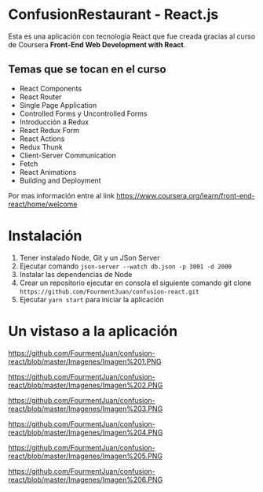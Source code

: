 # ConfusionRestaurant - React.js

Esta es una aplicación con tecnologia React que fue creada gracias al curso de Coursera **Front-End Web Development with React**. 

## Temas que se tocan en el curso

* React Components
* React Router
* Single Page Application
* Controlled Forms y Uncontrolled Forms
* Introducción a Redux
* React Redux Form
* React Actions
* Redux Thunk
* Client-Server Communication
* Fetch
* React Animations
* Building and Deployment

Por mas información entre al link
https://www.coursera.org/learn/front-end-react/home/welcome

# Instalación

1. Tener instalado Node, Git y un JSon Server
2. Ejecutar comando ` json-server --watch db.json -p 3001 -d 2000 `
2. Instalar las dependencias de Node
3. Crear un repositorio ejecutar en consola el siguiente comando git clone ` https://github.com/FourmentJuan/confusion-react.git ` 
4. Ejecutar ` yarn start ` para iniciar la aplicación

# Un vistaso a la aplicación

https://github.com/FourmentJuan/confusion-react/blob/master/Imagenes/Imagen%201.PNG

https://github.com/FourmentJuan/confusion-react/blob/master/Imagenes/Imagen%202.PNG

https://github.com/FourmentJuan/confusion-react/blob/master/Imagenes/Imagen%203.PNG

https://github.com/FourmentJuan/confusion-react/blob/master/Imagenes/Imagen%204.PNG

https://github.com/FourmentJuan/confusion-react/blob/master/Imagenes/Imagen%205.PNG

https://github.com/FourmentJuan/confusion-react/blob/master/Imagenes/Imagen%206.PNG








  
